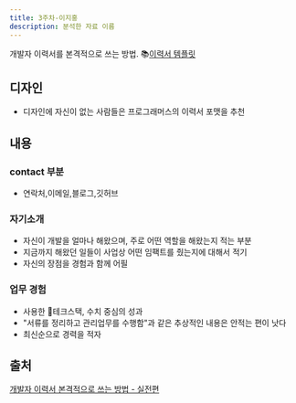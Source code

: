 ```yaml
---
title: 3주차-이지홍
description: 분석한 자료 이름
---
```


개발자 이력서를 본격적으로 쓰는 방법. 
📚[이력서 템플릿](https://fern-freeze-290.notion.site/c2bf144144e44c1da2b8dceec2701404)

## 디자인
- 디자인에 자신이 없는 사람들은 프로그래머스의 이력서 포맷을 추천

## 내용

### contact 부분
- 연락처,이메일,블로그,깃허브

### 자기소개
- 자신이 개발을 얼마나 해왔으며, 주로 어떤 역할을 해왔는지 적는 부분
- 지금까지 해왔던 일들이 사업상 어떤 임팩트를 줬는지에 대해서 적기
- 자신의 장점을 경험과 함께 어필

### 업무 경험
- 사용한 테크스택, 수치 중심의 성과
- "서류를 정리하고 관리업무를 수행함"과 같은 추상적인 내용은 안적는 편이 낫다
- 최신순으로 경력을 적자


## 출처
[개발자 이력서 본격적으로 쓰는 방법 - 실전편](https://www.youtube.com/watch?v=eqVCfhsWIV0&t=2s)

